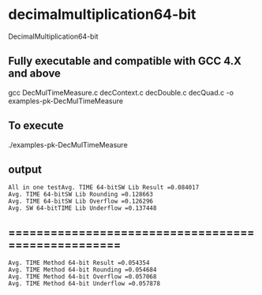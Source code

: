 
# decimalmultiplication64-bit
DecimalMultiplication64-bit
  
  ## Fully executable and compatible with GCC 4.X and above
  gcc DecMulTimeMeasure.c decContext.c decDouble.c decQuad.c -o examples-pk-DecMulTimeMeasure
  ## To execute
  ./examples-pk-DecMulTimeMeasure
  ## output
    All in one testAvg. TIME 64-bitSW Lib Result =0.084017
    Avg. TIME 64-bitSW Lib Rounding =0.128663
    Avg. TIME 64-bitSW Lib Overflow =0.126296
    Avg. SW 64-bitTIME Lib Underflow =0.137448
  ## ===================================================
    Avg. TIME Method 64-bit Result =0.054354
    Avg. TIME Method 64-bit Rounding =0.054684
    Avg. TIME Method 64-bit Overflow =0.057068
    Avg. TIME Method 64-bit Underflow =0.057878
